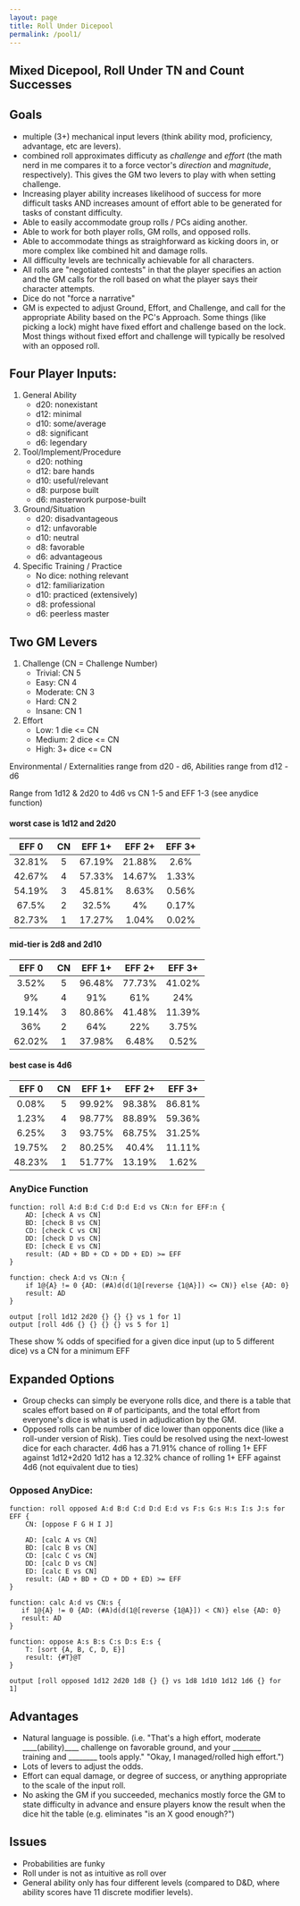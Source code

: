 ```yaml
---
layout: page
title: Roll Under Dicepool
permalink: /pool1/
---
```

## Mixed Dicepool, Roll Under TN and Count Successes

## Goals
- multiple (3+) mechanical input levers (think ability mod, proficiency, advantage, etc are levers).
- combined roll approximates difficuty as _challenge_ and _effort_ (the math nerd in me compares it to a force vector's _direction_ and _magnitude_, respectively). This gives the GM two levers to play with when setting challenge.
- Increasing player ability increases likelihood of success for more difficult tasks AND increases amount of effort able to be generated for tasks of constant difficulty.
- Able to easily accommodate group rolls / PCs aiding another.
- Able to work for both player rolls, GM rolls, and opposed rolls. 
- Able to accommodate things as straighforward as kicking doors in, or more complex like combined hit and damage rolls.
- All difficulty levels are technically achievable for all characters. 
- All rolls are "negotiated contests" in that the player specifies an action and the GM calls for the roll based on what the player says their character attempts. 
- Dice do not "force a narrative"
- GM is expected to adjust Ground, Effort, and Challenge, and call for the appropriate Ability based on the PC's Approach. Some things (like picking a lock) might have fixed effort and challenge based on the lock. Most things without fixed effort and challenge will typically be resolved with an opposed roll. 


## Four Player Inputs:
1. General Ability
	- d20: nonexistant
	- d12: minimal
	- d10: some/average
	- d8: significant
	- d6: legendary
2. Tool/Implement/Procedure
	- d20: nothing
	- d12: bare hands
	- d10: useful/relevant
	- d8: purpose built
	- d6: masterwork purpose-built
3. Ground/Situation
	- d20: disadvantageous
	- d12: unfavorable
	- d10: neutral
	- d8: favorable
	- d6: advantageous
4. Specific Training / Practice
	- No dice: nothing relevant
	- d12: familiarization
	- d10: practiced (extensively)
	- d8: professional
	- d6: peerless master

## Two GM Levers
1. Challenge (CN = Challenge Number)
	- Trivial: CN 5
	- Easy: CN 4
	- Moderate: CN 3
	- Hard: CN 2
	- Insane: CN 1
2. Effort
	- Low: 1 die <= CN
	- Medium: 2 dice <= CN
	- High: 3+ dice <= CN

Environmental / Externalities range from d20 - d6, Abilities range from d12 - d6

Range from 1d12 & 2d20 to 4d6 vs CN 1-5 and EFF 1-3 (see anydice function)

#### worst case is 1d12 and 2d20

| EFF 0 | CN | EFF 1+ | EFF 2+ | EFF 3+ |
|:---:|:---:|:---:|:---:|:---:|
| 32.81% | 5 | 67.19% | 21.88% | 2.6% |
| 42.67% | 4 | 57.33% | 14.67% | 1.33% |
| 54.19% | 3 | 45.81% | 8.63% | 0.56% |
| 67.5% | 2 | 32.5% | 4% | 0.17% |
| 82.73% | 1 | 17.27% | 1.04% | 0.02% |


#### mid-tier is 2d8 and 2d10

| EFF 0 | CN | EFF 1+ | EFF 2+ | EFF 3+ |
|:---:|:---:|:---:|:---:|:---:|
| 3.52% | 5 | 96.48% | 77.73% | 41.02% |
| 9% | 4 | 91% | 61% | 24% |
| 19.14% | 3 | 80.86% | 41.48% | 11.39% |
| 36% | 2 | 64% | 22% | 3.75% |
| 62.02% | 1 | 37.98% | 6.48% | 0.52% |


#### best case is 4d6

| EFF 0 | CN | EFF 1+ | EFF 2+ | EFF 3+ |
|:---:|:---:|:---:|:---:|:---:|
| 0.08% | 5 | 99.92% | 98.38% | 86.81% |
| 1.23% | 4 | 98.77% | 88.89% | 59.36% |
| 6.25% | 3 | 93.75% | 68.75% | 31.25% |
| 19.75% | 2 | 80.25% | 40.4% | 11.11% |
| 48.23% | 1 | 51.77% | 13.19% | 1.62% |

### AnyDice Function

```
function: roll A:d B:d C:d D:d E:d vs CN:n for EFF:n {
    AD: [check A vs CN]
    BD: [check B vs CN]
    CD: [check C vs CN]
    DD: [check D vs CN]
    ED: [check E vs CN]
    result: (AD + BD + CD + DD + ED) >= EFF
}

function: check A:d vs CN:n {
    if 1@{A} != 0 {AD: (#A)d(d(1@[reverse {1@A}]) <= CN)} else {AD: 0}
    result: AD
}

output [roll 1d12 2d20 {} {} {} vs 1 for 1]
output [roll 4d6 {} {} {} {} vs 5 for 1]
```

These show % odds of specified for a given dice input (up to 5 different dice) vs a CN for a minimum EFF

## Expanded Options

- Group checks can simply be everyone rolls dice, and there is a table that scales effort based on # of participants, and the total effort from everyone's dice is what is used in adjudication by the GM. 
- Opposed rolls can be number of dice lower than opponents dice (like a roll-under version of Risk). Ties could be resolved using the next-lowest dice for each character.
4d6 has a 71.91% chance of rolling 1+ EFF against 1d12+2d20 
1d12 has a 12.32% chance of rolling 1+ EFF against 4d6 (not equivalent due to ties)

### Opposed AnyDice: 

```
function: roll opposed A:d B:d C:d D:d E:d vs F:s G:s H:s I:s J:s for EFF {
    CN: [oppose F G H I J]

    AD: [calc A vs CN]
    BD: [calc B vs CN]
    CD: [calc C vs CN]
    DD: [calc D vs CN]
    ED: [calc E vs CN]
    result: (AD + BD + CD + DD + ED) >= EFF
}

function: calc A:d vs CN:s {
   if 1@{A} != 0 {AD: (#A)d(d(1@[reverse {1@A}]) < CN)} else {AD: 0}
   result: AD
}

function: oppose A:s B:s C:s D:s E:s {
    T: [sort {A, B, C, D, E}]
    result: {#T}@T
}

output [roll opposed 1d12 2d20 1d8 {} {} vs 1d8 1d10 1d12 1d6 {} for 1]
```

## Advantages

- Natural language is possible. (i.e. "That's a high effort, moderate \_\_\_\_(ability)\_\_\_\_ challenge on favorable ground, and your \_\_\_\_\_\_\_\_ training and \_\_\_\_\_\_\_\_ tools apply." "Okay, I managed/rolled high effort.")
- Lots of levers to adjust the odds.
- Effort can equal damage, or degree of success, or anything appropriate to the scale of the input roll. 
- No asking the GM if you succeeded, mechanics mostly force the GM to state difficulty in advance and ensure players know the result when the dice hit the table (e.g. eliminates "is an X good enough?")

## Issues

- Probabilities are funky
- Roll under is not as intuitive as roll over
- General ability only has four different levels (compared to D&D, where ability scores have 11 discrete modifier levels).